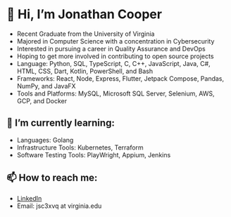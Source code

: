 # 👋 Hi, I’m Jonathan Cooper
- Recent Graduate from the University of Virginia
- Majored in Computer Science with a concentration in Cybersecurity
- Interested in pursuing a career in Quality Assurance and DevOps
- Hoping to get more involved in contributing to open source projects
- Language: Python, SQL, TypeScript, C, C++, JavaScript, Java, C#, HTML, CSS, Dart, Kotlin, PowerShell, and Bash
- Frameworks: React, Node, Express, Flutter, Jetpack Compose, Pandas, NumPy, and JavaFX
- Tools and Platforms: MySQL, Microsoft SQL Server, Selenium, AWS, GCP, and Docker

## 🌱 I’m currently learning:
- Languages: Golang
- Infrastructure Tools: Kubernetes, Terraform
- Software Testing Tools: PlayWright, Appium, Jenkins
## 📫 How to reach me:
- [LinkedIn](https://www.linkedin.com/in/jonathan-sch-cooper)
- Email: jsc3xvq at virginia.edu



<!---
csj606/csj606 is a ✨ special ✨ repository because its `README.md` (this file) appears on your GitHub profile.
You can click the Preview link to take a look at your changes.
--->
